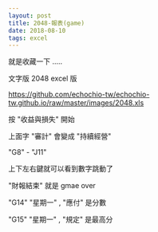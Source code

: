 ```yaml
---
layout: post
title: 2048-報表(game)
date: 2018-08-10
tags: excel
---
```


就是收藏一下 .....

文字版 2048 excel 版

https://github.com/echochio-tw/echochio-tw.github.io/raw/master/images/2048.xls


按 "收益與損失"  開始

上面字 "審計" 會變成 "持續經營"

"G8" - "J11"

上下左右鍵就可以看到數字跳動了

"財報結束" 就是 gmae over

"G14" "星期一" , "應付" 是分數

"G15" "星期一" , "規定" 是最高分
